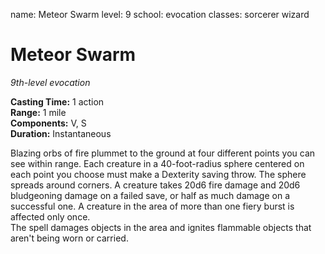 name: Meteor Swarm level: 9 school: evocation classes: sorcerer wizard

# Meteor Swarm
_9th-level evocation_

**Casting Time:** 1 action    
**Range:** 1 mile    
**Components:** V, S    
**Duration:** Instantaneous

Blazing orbs of fire plummet to the ground at four different points you can see within range. Each creature in a 40-foot-radius sphere centered on each point you choose must make a Dexterity saving throw. The sphere spreads around corners. A creature takes 20d6 fire damage and 20d6 bludgeoning damage on a failed save, or half as much damage on a successful one. A creature in the area of more than one fiery burst is affected only once.    
The spell damages objects in the area and ignites flammable objects that aren't being worn or carried. 
